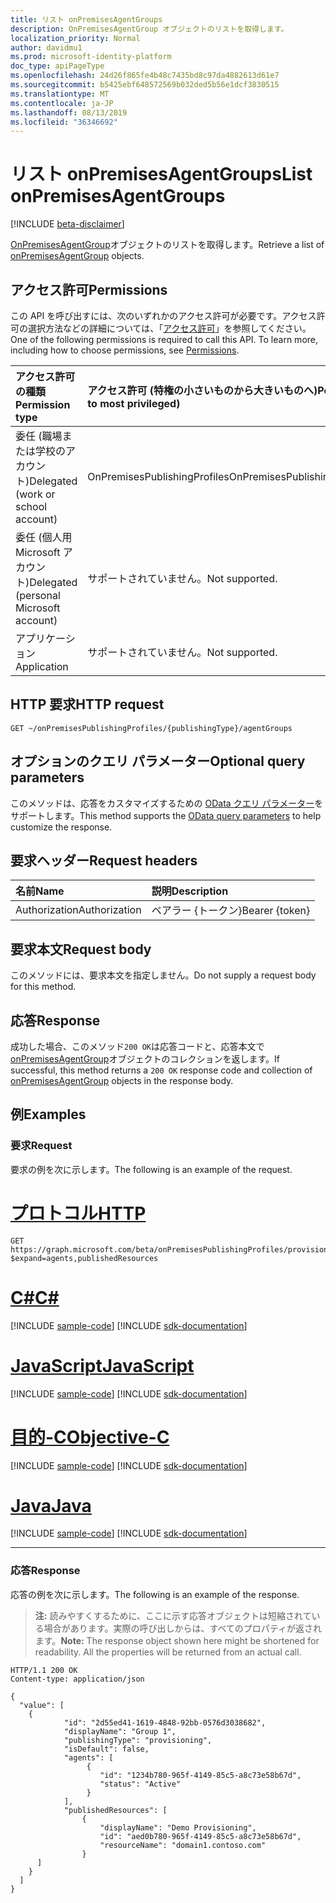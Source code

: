 ```yaml
---
title: リスト onPremisesAgentGroups
description: OnPremisesAgentGroup オブジェクトのリストを取得します。
localization_priority: Normal
author: davidmu1
ms.prod: microsoft-identity-platform
doc_type: apiPageType
ms.openlocfilehash: 24d26f865fe4b48c7435bd8c97da4882613d61e7
ms.sourcegitcommit: b5425ebf648572569b032ded5b56e1dcf3830515
ms.translationtype: MT
ms.contentlocale: ja-JP
ms.lasthandoff: 08/13/2019
ms.locfileid: "36346692"
---
```

# <a name="list-onpremisesagentgroups"></a><span data-ttu-id="e0fa8-103">リスト onPremisesAgentGroups</span><span class="sxs-lookup"><span data-stu-id="e0fa8-103">List onPremisesAgentGroups</span></span>

[!INCLUDE [beta-disclaimer](../../includes/beta-disclaimer.md)]

<span data-ttu-id="e0fa8-104">[OnPremisesAgentGroup](../resources/onpremisesagentgroup.md)オブジェクトのリストを取得します。</span><span class="sxs-lookup"><span data-stu-id="e0fa8-104">Retrieve a list of [onPremisesAgentGroup](../resources/onpremisesagentgroup.md) objects.</span></span>

## <a name="permissions"></a><span data-ttu-id="e0fa8-105">アクセス許可</span><span class="sxs-lookup"><span data-stu-id="e0fa8-105">Permissions</span></span>

<span data-ttu-id="e0fa8-p101">この API を呼び出すには、次のいずれかのアクセス許可が必要です。アクセス許可の選択方法などの詳細については、「[アクセス許可](/graph/permissions-reference)」を参照してください。</span><span class="sxs-lookup"><span data-stu-id="e0fa8-p101">One of the following permissions is required to call this API. To learn more, including how to choose permissions, see [Permissions](/graph/permissions-reference).</span></span>

| <span data-ttu-id="e0fa8-108">アクセス許可の種類</span><span class="sxs-lookup"><span data-stu-id="e0fa8-108">Permission type</span></span>                        | <span data-ttu-id="e0fa8-109">アクセス許可 (特権の小さいものから大きいものへ)</span><span class="sxs-lookup"><span data-stu-id="e0fa8-109">Permissions (from least to most privileged)</span></span> |
|:--------------------------------------|:---------------------------------------------------------|
|<span data-ttu-id="e0fa8-110">委任 (職場または学校のアカウント)</span><span class="sxs-lookup"><span data-stu-id="e0fa8-110">Delegated (work or school account)</span></span>     | <span data-ttu-id="e0fa8-111">OnPremisesPublishingProfiles</span><span class="sxs-lookup"><span data-stu-id="e0fa8-111">OnPremisesPublishingProfiles.ReadWrite.All</span></span> |
| <span data-ttu-id="e0fa8-112">委任 (個人用 Microsoft アカウント)</span><span class="sxs-lookup"><span data-stu-id="e0fa8-112">Delegated (personal Microsoft account)</span></span> | <span data-ttu-id="e0fa8-113">サポートされていません。</span><span class="sxs-lookup"><span data-stu-id="e0fa8-113">Not supported.</span></span> |
| <span data-ttu-id="e0fa8-114">アプリケーション</span><span class="sxs-lookup"><span data-stu-id="e0fa8-114">Application</span></span>                            | <span data-ttu-id="e0fa8-115">サポートされていません。</span><span class="sxs-lookup"><span data-stu-id="e0fa8-115">Not supported.</span></span> |

## <a name="http-request"></a><span data-ttu-id="e0fa8-116">HTTP 要求</span><span class="sxs-lookup"><span data-stu-id="e0fa8-116">HTTP request</span></span>

<!-- { "blockType": "ignored" } -->

```http
GET ~/onPremisesPublishingProfiles/{publishingType}/agentGroups
```

## <a name="optional-query-parameters"></a><span data-ttu-id="e0fa8-117">オプションのクエリ パラメーター</span><span class="sxs-lookup"><span data-stu-id="e0fa8-117">Optional query parameters</span></span>

<span data-ttu-id="e0fa8-118">このメソッドは、応答をカスタマイズするための [OData クエリ パラメーター](/graph/query-parameters)をサポートします。</span><span class="sxs-lookup"><span data-stu-id="e0fa8-118">This method supports the [OData query parameters](/graph/query-parameters) to help customize the response.</span></span>

## <a name="request-headers"></a><span data-ttu-id="e0fa8-119">要求ヘッダー</span><span class="sxs-lookup"><span data-stu-id="e0fa8-119">Request headers</span></span>

| <span data-ttu-id="e0fa8-120">名前</span><span class="sxs-lookup"><span data-stu-id="e0fa8-120">Name</span></span>      |<span data-ttu-id="e0fa8-121">説明</span><span class="sxs-lookup"><span data-stu-id="e0fa8-121">Description</span></span>|
|:----------|:----------|
| <span data-ttu-id="e0fa8-122">Authorization</span><span class="sxs-lookup"><span data-stu-id="e0fa8-122">Authorization</span></span> | <span data-ttu-id="e0fa8-123">ベアラー {トークン}</span><span class="sxs-lookup"><span data-stu-id="e0fa8-123">Bearer {token}</span></span> |

## <a name="request-body"></a><span data-ttu-id="e0fa8-124">要求本文</span><span class="sxs-lookup"><span data-stu-id="e0fa8-124">Request body</span></span>

<span data-ttu-id="e0fa8-125">このメソッドには、要求本文を指定しません。</span><span class="sxs-lookup"><span data-stu-id="e0fa8-125">Do not supply a request body for this method.</span></span>

## <a name="response"></a><span data-ttu-id="e0fa8-126">応答</span><span class="sxs-lookup"><span data-stu-id="e0fa8-126">Response</span></span>

<span data-ttu-id="e0fa8-127">成功した場合、このメソッド`200 OK`は応答コードと、応答本文で[onPremisesAgentGroup](../resources/onpremisesagentgroup.md)オブジェクトのコレクションを返します。</span><span class="sxs-lookup"><span data-stu-id="e0fa8-127">If successful, this method returns a `200 OK` response code and collection of [onPremisesAgentGroup](../resources/onpremisesagentgroup.md) objects in the response body.</span></span>

## <a name="examples"></a><span data-ttu-id="e0fa8-128">例</span><span class="sxs-lookup"><span data-stu-id="e0fa8-128">Examples</span></span>

### <a name="request"></a><span data-ttu-id="e0fa8-129">要求</span><span class="sxs-lookup"><span data-stu-id="e0fa8-129">Request</span></span>

<span data-ttu-id="e0fa8-130">要求の例を次に示します。</span><span class="sxs-lookup"><span data-stu-id="e0fa8-130">The following is an example of the request.</span></span>

# <a name="httptabhttp"></a>[<span data-ttu-id="e0fa8-131">プロトコル</span><span class="sxs-lookup"><span data-stu-id="e0fa8-131">HTTP</span></span>](#tab/http)
<!-- {
  "blockType": "request",
  "name": "get_agentgroups"
}-->

```http
GET https://graph.microsoft.com/beta/onPremisesPublishingProfiles/provisioning/agentGroups?$expand=agents,publishedResources
```
# <a name="ctabcsharp"></a>[<span data-ttu-id="e0fa8-132">C#</span><span class="sxs-lookup"><span data-stu-id="e0fa8-132">C#</span></span>](#tab/csharp)
[!INCLUDE [sample-code](../includes/snippets/csharp/get-agentgroups-csharp-snippets.md)]
[!INCLUDE [sdk-documentation](../includes/snippets/snippets-sdk-documentation-link.md)]

# <a name="javascripttabjavascript"></a>[<span data-ttu-id="e0fa8-133">JavaScript</span><span class="sxs-lookup"><span data-stu-id="e0fa8-133">JavaScript</span></span>](#tab/javascript)
[!INCLUDE [sample-code](../includes/snippets/javascript/get-agentgroups-javascript-snippets.md)]
[!INCLUDE [sdk-documentation](../includes/snippets/snippets-sdk-documentation-link.md)]

# <a name="objective-ctabobjc"></a>[<span data-ttu-id="e0fa8-134">目的-C</span><span class="sxs-lookup"><span data-stu-id="e0fa8-134">Objective-C</span></span>](#tab/objc)
[!INCLUDE [sample-code](../includes/snippets/objc/get-agentgroups-objc-snippets.md)]
[!INCLUDE [sdk-documentation](../includes/snippets/snippets-sdk-documentation-link.md)]

# <a name="javatabjava"></a>[<span data-ttu-id="e0fa8-135">Java</span><span class="sxs-lookup"><span data-stu-id="e0fa8-135">Java</span></span>](#tab/java)
[!INCLUDE [sample-code](../includes/snippets/java/get-agentgroups-java-snippets.md)]
[!INCLUDE [sdk-documentation](../includes/snippets/snippets-sdk-documentation-link.md)]

---


### <a name="response"></a><span data-ttu-id="e0fa8-136">応答</span><span class="sxs-lookup"><span data-stu-id="e0fa8-136">Response</span></span>

<span data-ttu-id="e0fa8-137">応答の例を次に示します。</span><span class="sxs-lookup"><span data-stu-id="e0fa8-137">The following is an example of the response.</span></span>

> <span data-ttu-id="e0fa8-p102">**注:** 読みやすくするために、ここに示す応答オブジェクトは短縮されている場合があります。実際の呼び出しからは、すべてのプロパティが返されます。</span><span class="sxs-lookup"><span data-stu-id="e0fa8-p102">**Note:** The response object shown here might be shortened for readability. All the properties will be returned from an actual call.</span></span>

<!-- {
  "blockType": "response",
  "truncated": true,
  "@odata.type": "microsoft.graph.onPremisesAgentGroup",
  "isCollection": true
} -->

```http
HTTP/1.1 200 OK
Content-type: application/json

{
  "value": [
    {
            "id": "2d55ed41-1619-4848-92bb-0576d3038682",
            "displayName": "Group 1",
            "publishingType": "provisioning",
            "isDefault": false,
            "agents": [
                 {
                    "id": "1234b780-965f-4149-85c5-a8c73e58b67d",
                    "status": "Active"
                 }
            ],
            "publishedResources": [
                {
                    "displayName": "Demo Provisioning",
                    "id": "aed0b780-965f-4149-85c5-a8c73e58b67d",
                    "resourceName": "domain1.contoso.com"
                }
      ]
    }
  ]
}
```

<!-- uuid: 16cd6b66-4b1a-43a1-adaf-3a886856ed98
2019-02-04 14:57:30 UTC -->
<!-- {
  "type": "#page.annotation",
  "description": "List agents",
  "keywords": "",
  "section": "documentation",
  "tocPath": ""
}-->
